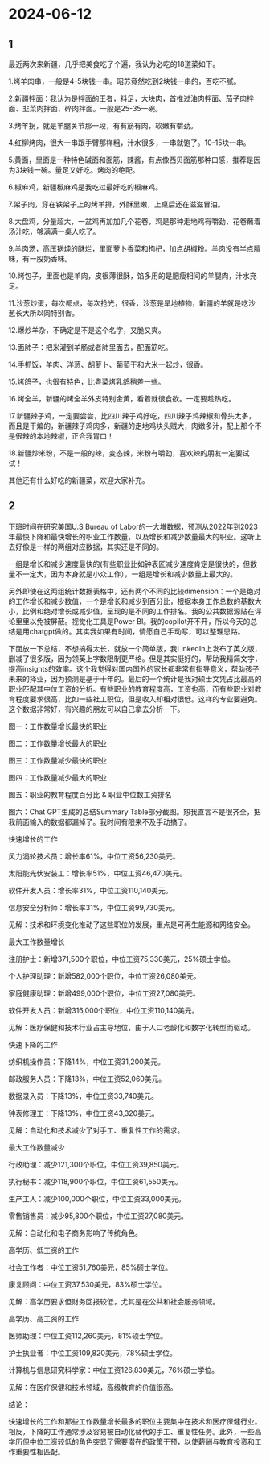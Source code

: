 # 2024-06-12

## 1


最近两次来新疆，几乎把美食吃了个遍，我认为必吃的18道菜如下。

1.烤羊肉串，一般是4-5块钱一串。昭苏竟然吃到2块钱一串的，百吃不腻。

2.新疆拌面：我认为是拌面的王者，料足，大块肉，首推过油肉拌面、茄子肉拌面、韭菜肉拌面、碎肉拌面。一般是25-35一碗。

3.烤羊拐，就是羊腿关节那一段，有有筋有肉，软嫩有嚼劲。

4.红柳烤肉，很大一串跟手臂那样粗，汁水很多，一串就饱了。10-15块一串。

5.黄面，里面是一种特色碱面和面筋，辣酱，有点像西贝面筋那种口感，推荐是因为3块钱一碗。量足又好吃。烤肉的绝配。

6.椒麻鸡，新疆椒麻鸡是我吃过最好吃的椒麻鸡。

7.架子肉，穿在铁架子上的烤羊排，外酥里嫩，上桌后还在滋滋冒油。

8.大盘鸡，分量超大，一盆鸡再加加几个花卷，鸡是那种走地鸡有嚼劲，花卷蘸着汤汁吃，够满满一桌人吃了。

9.羊肉汤，高压锅炖的酥烂，里面萝卜香菜和枸杞，加点胡椒粉。羊肉没有半点膻味，有一股奶香味。

10.烤包子，里面也是羊肉，皮很薄很酥，馅多用的是肥瘦相间的羊腿肉，汁水充足。

11.沙葱炒蛋，每次都点，每次抢光，很香，沙葱是旱地植物，新疆的羊就是吃沙葱长大所以肉特别香。

12.爆炒羊杂，不确定是不是这个名字，又脆又爽。

13.面肺子：把米灌到羊肠或者肺里面去，配面筋吃。

14.手抓饭，羊肉、洋葱、胡萝卜、葡萄干和大米一起炒，很香。

15.烤鸽子，也很有特色，比粤菜烤乳鸽稍差一些。

16.烤全羊，新疆的烤全羊外皮特别金黄，看着就很食欲。一定要趁热吃。

17.新疆辣子鸡，一定要尝尝，比四川辣子鸡好吃，四川辣子鸡辣椒和骨头太多，而且是干煸的，新疆辣子鸡肉多，新疆的走地鸡块头贼大，肉嫩多汁，配上那个不是很辣的本地辣椒，正合我胃口！

18.新疆炒米粉，不是一般的辣，变态辣，米粉有嚼劲，喜欢辣的朋友一定要试试！

其他还有什么好吃的新疆菜，欢迎大家补充。






## 2


下班时间在研究美国U.S Bureau of Labor的一大堆数据，预测从2022年到2023年最快下降和最快增长的职业工作数量，以及增长和减少数量最大的职业。这听上去好像是一样的两组对应数据，其实还是不同的。

一组是增长和减少速度最快的(有些职业比如钟表匠减少速度肯定是很快的，但数量不一定大，因为本身就是小众工作），一组是增长和减少数量上最大的。

另外即使在这两组统计数据表格中，还有两个不同的比较dimension：一个是绝对的工作增长和减少数值，一个是增长和减少到百分比，根据本身工作总数的基数大小，比例和绝对增长或减少值，呈现的是不同的工作排名。我的公共数据源贴在评论里里以免被屏蔽。视觉化工具是Power BI。我的copilot开不开，所以今天的总结是用chatgpt做的。其实我如果有时间，情愿自己手动写，可以整理思路。

下面放一下总结，不想搞得太长，就放一个简单版，我LinkedIn上发布了英文版，删减了很多版，因为领英上字数限制更严格。但是其实挺好的，帮助我精简文字，提高insights的效率。这个我觉得对国内国外的家长都非常有指导意义，帮助孩子未来的择业，因为预测是基于十年的。最后的一个统计是我对硕士文凭占比最高的职业匹配其中位工资的分析。有些职业的教育程度高，工资也高，而有些职业对教育程度要求很高，比如一些社工职位，但是收入却相对很低。这样的专业要避免。这个数据非常好，有兴趣的朋友可以自己拿去分析一下。

图一：工作数量增长最快的职业

图二：工作数量增长最大的职业

图三：工作数量减少最快的职业

图四：工作数量减少最大的职业

图五：职业的教育程度百分比 & 职业中位数工资排名

图六：Chat GPT生成的总结Summary Table部分截图。恕我直言不是很齐全，把我前面输入的数据都漏掉了。我时间有限来不及手动搞了。

快速增长的工作

风力涡轮技术员：增长率61%，中位工资56,230美元。

太阳能光伏安装工：增长率51%，中位工资46,470美元。

软件开发人员：增长率31%，中位工资110,140美元。

信息安全分析师：增长率31%，中位工资99,730美元。

见解：技术和环境变化推动了这些职位的发展，重点是可再生能源和网络安全。

最大工作数量增长

注册护士：新增371,500个职位，中位工资75,330美元，25%硕士学位。

个人护理助理：新增582,000个职位，中位工资26,080美元。

家庭健康助理：新增499,000个职位，中位工资27,080美元。

软件开发人员：新增316,000个职位，中位工资110,140美元。

见解：医疗保健和技术行业占主导地位，由于人口老龄化和数字化转型而驱动。

快速下降的工作

纺织机操作员：下降14%，中位工资31,200美元。

邮政服务人员：下降13%，中位工资52,060美元。

数据录入员：下降13%，中位工资33,740美元。

钟表修理工：下降13%，中位工资43,320美元。

见解：自动化和技术减少了对手工、重复性工作的需求。

最大工作数量减少

行政助理：减少121,300个职位，中位工资39,850美元。

执行秘书：减少118,900个职位，中位工资61,550美元。

生产工人：减少100,000个职位，中位工资33,000美元。

零售销售员：减少95,800个职位，中位工资27,080美元。

见解：自动化和电子商务影响了传统角色。

高学历、低工资的工作

社会工作者：中位工资51,760美元，85%硕士学位。

康复顾问：中位工资37,530美元，83%硕士学位。

见解：高学历要求但财务回报较低，尤其是在公共和社会服务领域。

高学历、高工资的工作

医师助理：中位工资112,260美元，81%硕士学位。

护士执业者：中位工资109,820美元，78%硕士学位。

计算机与信息研究科学家：中位工资126,830美元，76%硕士学位。

见解：在医疗保健和技术领域，高级教育的价值很高。

结论：

快速增长的工作和那些工作数量增长最多的职位主要集中在技术和医疗保健行业。相反，下降的工作通常涉及容易被自动化替代的手工、重复性任务。此外，一些高学历但中位工资较低的角色突显了需要潜在的政策干预，以使薪酬与教育投资和工作重要性相匹配。






